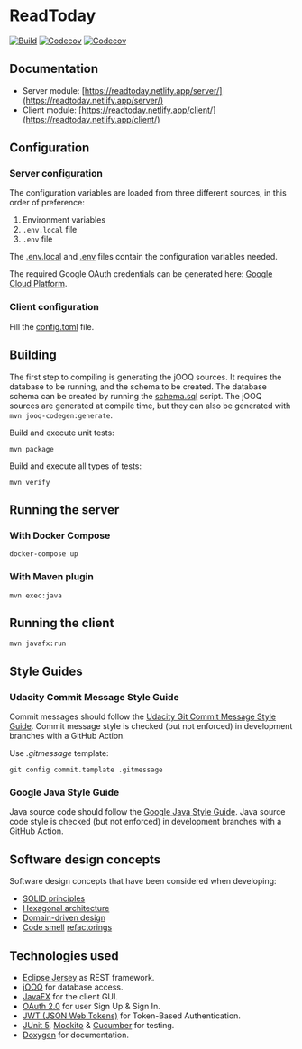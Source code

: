 # ReadToday

[![Build](https://github.com/javierorbe/readtoday/actions/workflows/build.yml/badge.svg)](https://github.com/javierorbe/readtoday/actions/workflows/build.yml)
[![Codecov](https://img.shields.io/codecov/c/github/javierorbe/readtoday?color=373737&flag=server&label=Coverage%20%7C%20server)](https://app.codecov.io/gh/javierorbe/readtoday)
[![Codecov](https://img.shields.io/codecov/c/github/javierorbe/readtoday?color=373737&flag=client&label=Coverage%20%7C%20client)](https://app.codecov.io/gh/javierorbe/readtoday)

## Documentation

- Server module: [https://readtoday.netlify.app/server/](https://readtoday.netlify.app/server/)
- Client module: [https://readtoday.netlify.app/client/](https://readtoday.netlify.app/client/)

## Configuration

### Server configuration

The configuration variables are loaded from three different sources, in this order
of preference:

1. Environment variables
2. ```.env.local``` file
3. ```.env``` file

The [.env.local](/server/.env.local) and [.env](/server/.env) files contain the
configuration variables needed.

The required Google OAuth credentials can be generated here: [Google Cloud Platform](https://console.cloud.google.com/apis/dashboard).

### Client configuration

Fill the [config.toml](/client/src/main/resources/config.toml) file.

## Building

The first step to compiling is generating the jOOQ sources. It requires the
database to be running, and the schema to be created. The database schema can
be created by running the [schema.sql](/server/src/main/sql/schema.sql) script.
The jOOQ sources are  generated at compile time, but they can also be generated
with ```mvn jooq-codegen:generate```.

Build and execute unit tests:

```
mvn package
```

Build and execute all types of tests:

```
mvn verify
```

## Running the server

### With Docker Compose

```
docker-compose up
```

### With Maven plugin

```
mvn exec:java
```

## Running the client

```
mvn javafx:run
```

## Style Guides

### Udacity Commit Message Style Guide

Commit messages should follow the
[Udacity Git Commit Message Style Guide](https://udacity.github.io/git-styleguide/). Commit message
style is checked (but not enforced) in development branches with a GitHub Action.

Use *.gitmessage* template:

```shell
git config commit.template .gitmessage
```

### Google Java Style Guide

Java source code should follow the
[Google Java Style Guide](https://google.github.io/styleguide/javaguide.html).
Java source code style is checked (but not enforced) in development
branches with a GitHub Action.

## Software design concepts

Software design concepts that have been considered when developing:

- [SOLID principles](https://en.wikipedia.org/wiki/SOLID)
- [Hexagonal architecture](https://en.wikipedia.org/wiki/Hexagonal_architecture_%28software%29)
- [Domain-driven design](https://en.wikipedia.org/wiki/Domain-driven_design)
- [Code smell](https://refactoring.guru/refactoring/smells)
  [refactorings](https://refactoring.guru/refactoring/techniques)

## Technologies used

- [Eclipse Jersey](https://eclipse-ee4j.github.io/jersey/) as REST framework.
- [jOOQ](https://www.jooq.org/) for database access.
- [JavaFX](https://openjfx.io/) for the client GUI.
- [OAuth 2.0](https://oauth.net/2/) for user Sign Up & Sign In.
- [JWT (JSON Web Tokens)](https://jwt.io/) for Token-Based Authentication.
- [JUnit 5](https://junit.org/junit5/), [Mockito](https://site.mockito.org/)
  & [Cucumber](https://cucumber.io/) for testing.
- [Doxygen](https://www.doxygen.nl/) for documentation.
